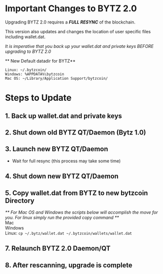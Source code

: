 # Important Changes to BYTZ 2.0

Upgrading BYTZ 2.0 requires a _**FULL RESYNC**_ of the blockchain. 

This version also updates and changes the location of user specific files including wallet.dat.  

_It is imperative that you back up your wallet.dat and private keys BEFORE upgrading to BYTZ 2.0_

** New Default datadir for BYTZ**

`Linux: ~/.bytzcoin/   `  
`Windows: %APPDATA%\bytzcoin  `  
`Mac OS: ~/Library/Application Support/bytzcoin/ `   

# Steps to Update

## 1. **Back up wallet.dat and private keys** 

## 2. **Shut down old BYTZ QT/Daemon (Bytz 1.0)**

## 3. **Launch new BYTZ QT/Daemon**
* Wait for full resync (this process may take some time)

## 4. **Shut down new BYTZ QT/Daemon**

## 5. **Copy wallet.dat from BYTZ to new bytzcoin Directory**
_** For Mac OS and Windows the scripts below will accomplish the move for you. For linux simply run the provided copy command **_  
Mac  
Windows  
Linux: ` cp ~/.bytz/wallet.dat ~/.bytzcoin/wallets/wallet.dat ` 

## 7. **Relaunch BYTZ 2.0 Daemon/QT**
## 8. **After rescanning, upgrade is complete**


